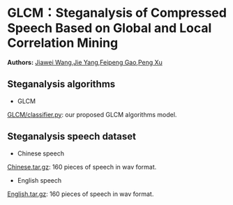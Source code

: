 # GLCM：Steganalysis of Compressed Speech Based on Global and Local Correlation Mining

**Authors:** 
[Jiawei Wang](https://github.com/Acon-Wang/),[Jie Yang](),[Feipeng Gao](),[Peng Xu]()

## Steganalysis algorithms

* GLCM

[GLCM/classifier.py](https://github.com/Acon-Wang/GLCM/blob/main/GLCM/classifier.py): our proposed GLCM algorithms model.

## Steganalysis speech dataset

* Chinese speech

[Chinese.tar.gz](https://drive.google.com/file/d/1LF2dAXHkd8TmzaDnTg0Zmbs7xVdSovMH/view?usp=sharing): 160 pieces of speech in wav format.

* English speech

[English.tar.gz](https://drive.google.com/file/d/1Uy7WyEg3y-hvefUczo_6gFyyeeTC6ohg/view?usp=sharing): 160 pieces of speech in wav format.
